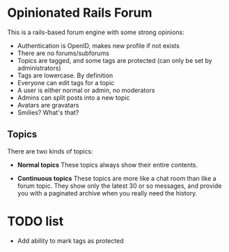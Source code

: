 Opinionated Rails Forum
=======================

This is a rails-based forum engine with some strong opinions:

  - Authentication is OpenID, makes new profile if not exists
  - There are no forums/subforums
  - Topics are tagged, and some tags are protected (can only be set by administrators)
  - Tags are lowercase. By definition
  - Everyone can edit tags for a topic
  - A user is either normal or admin, no moderators
  - Admins can split posts into a new topic
  - Avatars are gravatars
  - Smilies? What's that?

## Topics

There are two kinds of topics:

  - **Normal topics** 
    These topics always show their entire contents.
    
  - **Continuous topics**
    These topics are more like a chat room than like a forum topic. They show only the latest 30 or so messages, and provide you with a paginated archive when you really need the history.


# TODO list

  - Add ability to mark tags as protected